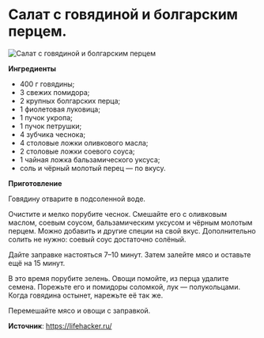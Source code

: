 # Салат с говядиной и болгарским перцем.

![Салат с говядиной и болгарским перцем](/images/Kulinar/Salad/salat-myaso-bolper.jpg 'Салат с говядиной и болгарским перцем')

**Ингредиенты**

- 400 г говядины;
- 3 свежих помидора;
- 2 крупных болгарских перца;
- 1 фиолетовая луковица;
- 1 пучок укропа;
- 1 пучок петрушки;
- 4 зубчика чеснока;
- 4 столовые ложки оливкового масла;
- 2 столовые ложки соевого соуса;
- 1 чайная ложка бальзамического уксуса;
- соль и чёрный молотый перец — по вкусу.

**Приготовление**

Говядину отварите в подсоленной воде.

Очистите и мелко порубите чеснок. Смешайте его с оливковым маслом, соевым соусом, бальзамическим уксусом и чёрным молотым перцем. Можно добавить и другие специи на свой вкус. Дополнительно солить не нужно: соевый соус достаточно солёный.

Дайте заправке настояться 7–10 минут. Затем залейте мясо и оставьте ещё на 15 минут.

В это время порубите зелень. Овощи помойте, из перца удалите семена. Порежьте его и помидоры соломкой, лук — полукольцами. Когда говядина остынет, нарежьте её так же.

Перемешайте мясо и овощи с заправкой.

**Источник**: https://lifehacker.ru/
